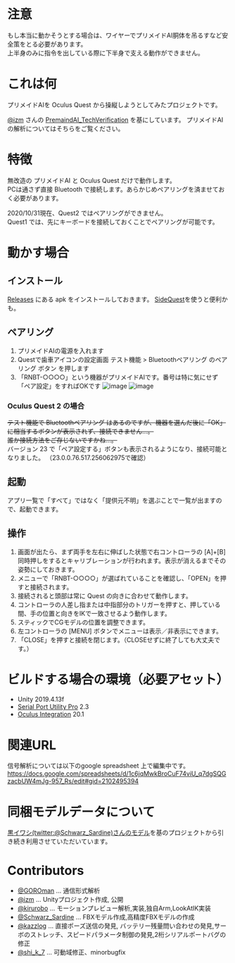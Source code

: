 # 注意
もし本当に動かそうとする場合は、ワイヤーでプリメイドAI胴体を吊るすなど安全策をとる必要があります。  
上半身のみに指令を出している際に下半身で支える動作ができません。


# これは何
プリメイドAIを Oculus Quest から操縦しようとしてみたプロジェクトです。

[@izm](https://twitter.com/izm) さんの [PremaindAI_TechVerification](https://github.com/neon-izm/PremaindAI_TechVerification) を基にしています。
プリメイドAIの解析についてはそちらをご覧ください。

# 特徴
無改造の プリメイドAI と Oculus Quest だけで動作します。  
PCは通さず直接 Bluetooth で接続します。あらかじめペアリングを済ませておく必要があります。

2020/10/31現在、Quest2 ではペアリングができません。  
Quest1 では、先にキーボードを接続しておくことでペアリングが可能です。


# 動かす場合
## インストール
[Releases](https://github.com/kirurobo/PremAIQuest/releases) にある apk をインストールしておきます。
[SideQuest](https://sidequestvr.com/)を使うと便利かも。

## ペアリング
1. プリメイドAIの電源を入れます
1. Questで歯車アイコンの設定画面 テスト機能 > Bluetoothペアリング のペアリング ボタン を押します
1. 「RNBT-○○○○」という機器がプリメイドAIです。番号は特に気にせず「ペア設定」をすればOKです
![image](https://user-images.githubusercontent.com/1019117/98305065-7b912580-2004-11eb-9ac2-c776061fdd59.png)
![image](https://user-images.githubusercontent.com/1019117/98305642-9ca64600-2005-11eb-98b3-12899661ab52.png)

### Oculus Quest 2 の場合
~~テスト機能で Bluetoothペアリング はあるのですが、機器を選んだ後に「OK」に相当するボタンが表示されず、接続できません…。  
誰か接続方法をご存じないですかね…。~~  
バージョン 23 で「ペア設定する」ボタンも表示されるようになり、接続可能となりました。
（23.0.0.76.517.256062975で確認）

## 起動
アプリ一覧で「すべて」ではなく「提供元不明」を選ぶことで一覧が出ますので、起動できます。

## 操作
1. 画面が出たら、まず両手を左右に伸ばした状態で右コントローラの [A]+[B] 同時押しをするとキャリブレーションが行われます。表示が消えるまでその姿勢にしておきます。
1. メニューで「RNBT-○○○○」が選ばれていることを確認し、「OPEN」を押すと接続されます。
1. 接続されると頭部は常に Quest の向きに合わせて動作します。
1. コントローラの人差し指または中指部分のトリガーを押すと、押している間、手の位置と向きをIKで一致させるよう動作します。
1. スティックでCGモデルの位置を調整できます。
1. 左コントローラの [MENU] ボタンでメニューは表示／非表示にできます。
1. 「CLOSE」を押すと接続を閉じます。（CLOSEせずに終了しても大丈夫です。）


# ビルドする場合の環境（必要アセット）
- Unity 2019.4.13f 
- [Serial Port Utility Pro](https://assetstore.unity.com/packages/tools/utilities/serial-port-utility-pro-125863) 2.3
- [Oculus Integration](https://assetstore.unity.com/packages/tools/integration/oculus-integration-82022) 20.1

# 関連URL
信号解析については以下のgoogle spreadsheet 上で編集中です。  
https://docs.google.com/spreadsheets/d/1c6jqMwkBroCuF74viU_q7dgSQGzacbUW4mJg-957_Rs/edit#gid=2102495394

# 同梱モデルデータについて
[黒イワシ(twitter:@Schwarz_Sardine)さんのモデル](https://github.com/kuroiwasi/PremaidAI_Model
)を基のプロジェクトから引き続き利用させていただいています。

# Contributors
- [@GOROman](https://twitter.com/GOROman) … 通信形式解析
- [@izm](https://twitter.com/izm) … Unityプロジェクト作成, 公開
- [@kirurobo](https://twitter.com/kirurobo) … モーションプレビュー解析,実装,独自Arm,LookAtIK実装
- [@Schwarz_Sardine](https://twitter.com/Schwarz_Sardine) … FBXモデル作成,高精度FBXモデルの作成
- [@kazzlog](https://twitter.com/kazzlog) … 直接ポーズ送信の発見, バッテリー残量問い合わせの発見,サーボのストレッチ、スピードパラメータ制御の発見,2桁シリアルポートバグの修正
- [@shi_k_7](https://twitter.com/shi_k_7) … 可動域修正、minorbugfix
